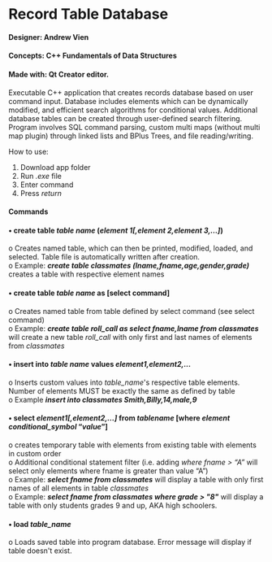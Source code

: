 # Record Table Database
#### Designer: Andrew Vien
#### Concepts: C++ Fundamentals of Data Structures  
#### Made with: Qt Creator editor.

Executable C++ application that creates records database based on user command input. Database includes elements which can be dynamically modified, and efficient search algorithms for conditional values. Additional database tables can be created through user-defined search filtering. 
Program involves SQL command parsing, custom multi maps (without multi map plugin) through linked lists and BPlus Trees, and file reading/writing.  

How to use:  
1. Download app folder  
2. Run _.exe_ file
3. Enter command  
4. Press _return_  

#### Commands
#### •	**create table _table name_ (_element 1[,element 2,element 3,...]_)**  
  o	Creates named table, which can then be printed, modified, loaded, and selected. Table file is automatically written after creation.  
  o	Example: **_create table classmates (lname,fname,age,gender,grade)_** creates a table with respective element names  
  
#### •	**create table _table name_ as [select command]**  
  o	Creates named table from table defined by select command (see select command)  
  o	Example: **_create table roll_call as select fname,lname from classmates_** will create a new table _roll_call_ with only first and last names of elements from _classmates_  
  
#### •	**insert into _table name_ values _element1,element2,..._**  
  o	Inserts custom values into _table_name_'s respective table elements. Number of elements MUST be exactly the same as defined by table  
  o	Example **_insert into classmates Smith,Billy,14,male,9_**  
  
#### •	**select _element1[,element2,…]_ from _tablename_ [where _element_ _conditional_symbol_ “_value_”]**  
  o	creates temporary table with elements from existing table with elements in custom order  
  o	Additional conditional statement filter (i.e. adding _where fname > “A”_ will select only elements where fname is greater than value “A”)  
  o	Example: **_select fname from classmates_** will display a table with only first names of all elements in table _classmates_  
  o	Example: **_select fname from classmates where grade > "8"_** will display a table with only students grades 9 and up, AKA high schoolers.  
  
#### •	**load _table_name_**  
  o	Loads saved table into program database. Error message will display if table doesn't exist.

